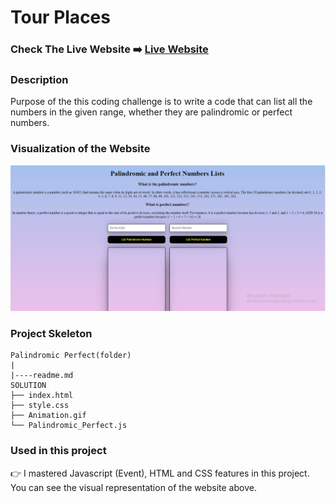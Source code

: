 # Tour Places

### Check The Live Website ➡️ [Live Website](https://sekunev-palindromic-perfect-number.netlify.app//)

### Description

Purpose of the this coding challenge is to write a code that can list all the numbers in the given range, whether they are palindromic or perfect numbers.

### Visualization of the Website

![image](https://github.com/Sekunev/Palindromic_Perfect/blob/main/Animation.gif)

### Project Skeleton

```
Palindromic Perfect(folder)
|
|----readme.md
SOLUTION
├── index.html
├── style.css
├── Animation.gif
└── Palindromic_Perfect.js

```

### Used in this project

👉 I mastered Javascript (Event), HTML and CSS features in this project. You can see the visual representation of the website above.
